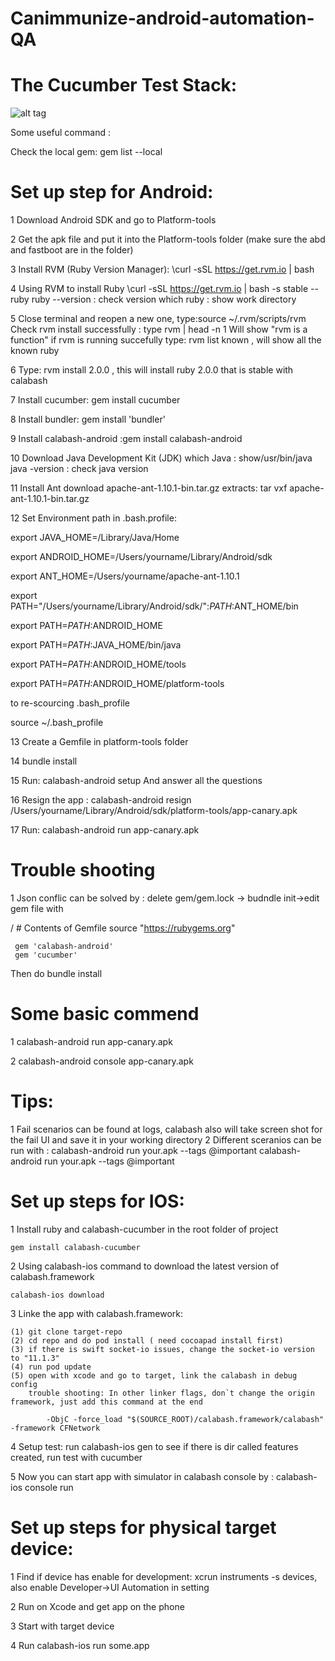 # Canimmunize-android-automation-QA
# The Cucumber Test Stack:

![alt tag](https://github.com/loliiiiipop/setUpForAutomationTest/blob/master/autoTestProcess.png)

Some useful command :

Check the local gem: gem list --local


# Set up step for Android:

1 Download Android SDK and go to Platform-tools

2 Get the apk file and put it into the Platform-tools folder (make sure the abd and fastboot are in the folder)

3 Install RVM (Ruby Version Manager): \curl -sSL https://get.rvm.io | bash 

4 Using RVM to install Ruby \curl -sSL https://get.rvm.io | bash -s stable --ruby
  ruby --version   : check version
  which ruby : show work directory 

5 Close terminal and reopen a new one, type:source ~/.rvm/scripts/rvm
  Check rvm install successfully : type rvm | head -n 1
  Will show "rvm is a function" if rvm is running succefully
  type: rvm list known , will show all the known ruby
  
6  Type: rvm install 2.0.0 , this will install ruby 2.0.0 that is stable with calabash

7 Install cucumber: gem install cucumber

8 Install bundler: gem install 'bundler'

9 Install calabash-android :gem install calabash-android

10 Download Java Development Kit (JDK)
   which Java : show/usr/bin/java
   java -version : check java version

11 Install Ant
  download apache-ant-1.10.1-bin.tar.gz
  extracts: tar vxf apache-ant-1.10.1-bin.tar.gz
  
12 Set Environment path in .bash.profile:

export JAVA_HOME=/Library/Java/Home

export ANDROID_HOME=/Users/yourname/Library/Android/sdk

export ANT_HOME=/Users/yourname/apache-ant-1.10.1

export PATH="/Users/yourname/Library/Android/sdk/":$PATH:$ANT_HOME/bin

export PATH=$PATH:$ANDROID_HOME

export PATH=$PATH:$JAVA_HOME/bin/java

export PATH=$PATH:$ANDROID_HOME/tools

export PATH=$PATH:$ANDROID_HOME/platform-tools

 to re-scourcing .bash_profile
 
  source ~/.bash_profile
  
 13 Create a Gemfile in platform-tools folder
 
 14 bundle install
 
 15 Run: calabash-android setup 
    And answer all the questions
    
 16 Resign the app :
       calabash-android resign /Users/yourname/Library/Android/sdk/platform-tools/app-canary.apk
       
 17 Run: calabash-android run app-canary.apk
 
 

# Trouble shooting 

1 Json conflic can be solved by : delete gem/gem.lock -> budndle init->edit gem file with 

  / # Contents of Gemfile
    source "https://rubygems.org"

     gem 'calabash-android'
     gem 'cucumber'

Then do bundle install

# Some basic commend

1  calabash-android run app-canary.apk

2  calabash-android console app-canary.apk


# Tips:

1 Fail scenarios can be found at logs, calabash also will take screen shot for the fail UI and save it in your working directory
2 Different sceranios can be run with :
calabash-android run your.apk --tags @important
calabash-android run your.apk  --tags @important   

# Set up steps for IOS:
1 Install ruby and calabash-cucumber in the root folder of project

    gem install calabash-cucumber
    
2 Using calabash-ios command to download the latest version of calabash.framework

    calabash-ios download
    
3 Linke the app with calabash.framework:

    (1) git clone target-repo
    (2) cd repo and do pod install ( need cocoapad install first)
    (3) if there is swift socket-io issues, change the socket-io version to "11.1.3"
    (4) run pod update
    (5) open with xcode and go to target, link the calabash in debug config  
        trouble shooting: In other linker flags, don`t change the origin framework, just add this command at the end
        
            -ObjC -force_load "$(SOURCE_ROOT)/calabash.framework/calabash" -framework CFNetwork
4 Setup test: run calabash-ios gen  to see if there is dir called features created, run test with cucumber

5 Now you can start app with simulator in calabash console by : calabash-ios console run

# Set up steps for physical target device:

1 Find if device has enable for development: xcrun instruments -s devices, also enable Developer->UI Automation in setting

2 Run on Xcode and get app on the phone

3 Start with target device

4 Run calabash-ios run some.app


